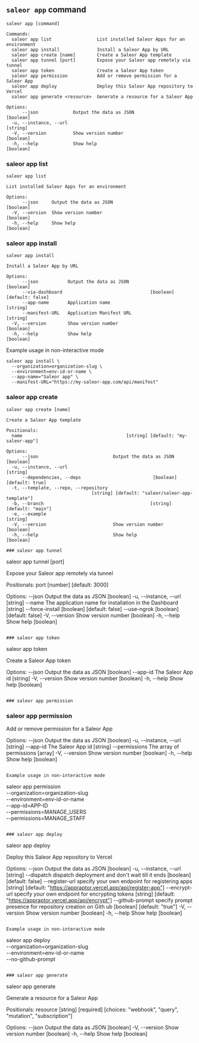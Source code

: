 ## `saleor app` command

```
saleor app [command]

Commands:
  saleor app list                 List installed Saleor Apps for an environment
  saleor app install              Install a Saleor App by URL
  saleor app create [name]        Create a Saleor App template
  saleor app tunnel [port]        Expose your Saleor app remotely via tunnel
  saleor app token                Create a Saleor App token
  saleor app permission           Add or remove permission for a Saleor App
  saleor app deploy               Deploy this Saleor App repository to Vercel
  saleor app generate <resource>  Generate a resource for a Saleor App

Options:
      --json             Output the data as JSON                       [boolean]
  -u, --instance, --url                                                 [string]
  -V, --version          Show version number                           [boolean]
  -h, --help             Show help                                     [boolean]
```

### saleor app list

```
saleor app list

List installed Saleor Apps for an environment

Options:
      --json     Output the data as JSON                               [boolean]
  -V, --version  Show version number                                   [boolean]
  -h, --help     Show help                                             [boolean]
```

### saleor app install

```
saleor app install

Install a Saleor App by URL

Options:
      --json           Output the data as JSON                         [boolean]
      --via-dashboard                                 [boolean] [default: false]
      --app-name       Application name                                 [string]
      --manifest-URL   Application Manifest URL                         [string]
  -V, --version        Show version number                             [boolean]
  -h, --help           Show help                                       [boolean]
```

Example usage in non-interactive mode

```
saleor app install \
  --organization=organization-slug \
  --environment=env-id-or-name \
  --app-name="Saleor app" \
  --manifest-URL="https://my-saleor-app.com/api/manifest"
```

### saleor app create

```
saleor app create [name]

Create a Saleor App template

Positionals:
  name                                       [string] [default: "my-saleor-app"]

Options:
      --json                            Output the data as JSON        [boolean]
  -u, --instance, --url                                                 [string]
      --dependencies, --deps                           [boolean] [default: true]
  -t, --template, --repo, --repository
                                [string] [default: "saleor/saleor-app-template"]
  -b, --branch                                        [string] [default: "main"]
  -e, --example                                                         [string]
  -V, --version                         Show version number            [boolean]
  -h, --help                            Show help                      [boolean]

### saleor app tunnel

```
saleor app tunnel [port]

Expose your Saleor app remotely via tunnel

Positionals:
  port                                                  [number] [default: 3000]

Options:
      --json             Output the data as JSON                       [boolean]
  -u, --instance, --url                                                 [string]
      --name             The application name for installation in the Dashboard
                                                                        [string]
      --force-install                                 [boolean] [default: false]
      --use-ngrok                                     [boolean] [default: false]
  -V, --version          Show version number                           [boolean]
  -h, --help             Show help                                     [boolean]
```

### saleor app token

```
saleor app token

Create a Saleor App token

Options:
      --json     Output the data as JSON                               [boolean]
      --app-id   The Saleor App id                                      [string]
  -V, --version  Show version number                                   [boolean]
  -h, --help     Show help                                             [boolean]
```

### saleor app permission

```
### saleor app permission

Add or remove permission for a Saleor App

Options:
      --json             Output the data as JSON                       [boolean]
  -u, --instance, --url                                                 [string]
      --app-id           The Saleor App id                              [string]
      --permissions      The array of permissions                        [array]
  -V, --version          Show version number                           [boolean]
  -h, --help             Show help                                     [boolean]
```

Example usage in non-interactive mode

```
saleor app permission \
  --organization=organization-slug \
  --environment=env-id-or-name \
  --app-id=APP-ID \
  --permissions=MANAGE_USERS \
  --permissions=MANAGE_STAFF
```

### saleor app deploy

```
saleor app deploy

Deploy this Saleor App repository to Vercel

Options:
      --json             Output the data as JSON                       [boolean]
  -u, --instance, --url                                                 [string]
      --dispatch         dispatch deployment and don't wait till it ends
                                                      [boolean] [default: false]
      --register-url     specify your own endpoint for registering apps
             [string] [default: "https://appraptor.vercel.app/api/register-app"]
      --encrypt-url      specify your own endpoint for encrypting tokens
                  [string] [default: "https://appraptor.vercel.app/api/encrypt"]
      --github-prompt    specify prompt presence for repository creation on Gith
                         ub                          [boolean] [default: "true"]
  -V, --version          Show version number                           [boolean]
  -h, --help             Show help                                     [boolean]
```

Example usage in non-interactive mode

```
saleor app deploy \
  --organization=organization-slug \
  --environment=env-id-or-name \
  --no-github-prompt
```

### saleor app generate

```
saleor app generate <resource>

Generate a resource for a Saleor App

Positionals:
  resource
   [string] [required] [choices: "webhook", "query", "mutation", "subscription"]

Options:
      --json     Output the data as JSON                               [boolean]
  -V, --version  Show version number                                   [boolean]
  -h, --help     Show help                                             [boolean]
```